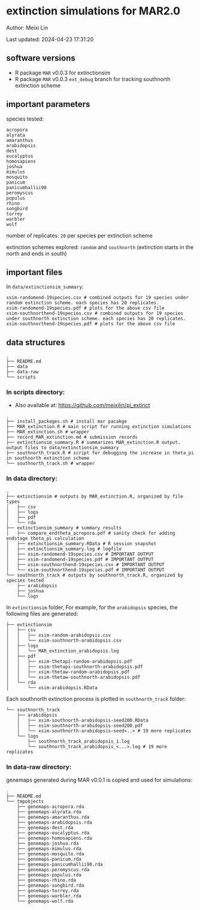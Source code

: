 # extinction simulations for MAR2.0

Author: Meixi Lin

Last updated: 2024-04-23 17:31:20

## software versions

* R package `MAR` v0.0.3 for extinctionsim
* R package `MAR` v0.0.3 `ext_debug` branch for tracking southnorth extinction scheme

## important parameters

species tested:

```
acropora
alyrata
amaranthus
arabidopsis
dest
eucalyptus
homosapiens
joshua
mimulus
mosquito
panicum
panicumhallii90
peromyscus
populus
rhino
songbird
torrey
warbler
wolf
```

number of replicates: `20` per species per extinction scheme

extinction schemes explored: `random` and `southnorth` (extinction starts in the north and ends in south)

## important files

In `data/extinctionsim_summary`: 

```
xsim-randomend-19species.csv # combined outputs for 19 species under random extinction scheme. each species has 20 replicates. 
xsim-randomend-19species.pdf # plots for the above csv file
xsim-southnorthend-19species.csv # combined outputs for 19 species under southnorth extinction scheme. each species has 20 replicates. 
xsim-southnorthend-19species.pdf # plots for the above csv file
```

## data structures

```
.
├── README.md
├── data
├── data-raw
└── scripts
```

### In scripts directory: 

* Also available at: https://github.com/meixilin/pi_extinct

```
.
├── install_packages.sh # install mar pacakge
├── MAR_extinction.R # main script for running extinction simulations
├── MAR_extinction.sh # wrapper
├── record_MAR_extinction.md # submission records
├── extinctionsim_summary.R # summarizes MAR_extinction.R output. output files to data/extinctionsim_summary
├── southnorth_track.R # script for debugging the increase in theta_pi in southnorth extinction scheme
└── southnorth_track.sh # wrapper
```

### In data directory:

```
.
├── extinctionsim # outputs by MAR_extinction.R, organized by file types
│   ├── csv
│   ├── logs
│   ├── pdf
│   └── rda
├── extinctionsim_summary # summary results
│   ├── compare_endtheta_acropora.pdf # sanity check for adding endstage theta_pi calculation
│   ├── extinctionsim_summary.RData # R session snapshot
│   ├── extinctionsim_summary.log # logfile
│   ├── xsim-randomend-19species.csv # IMPORTANT OUTPUT
│   ├── xsim-randomend-19species.pdf # IMPORTANT OUTPUT
│   ├── xsim-southnorthend-19species.csv # IMPORTANT OUTPUT
│   └── xsim-southnorthend-19species.pdf # IMPORTANT OUTPUT
└── southnorth_track # outputs by southnorth_track.R, organized by species tested
    ├── arabidopsis
    ├── joshua
    └── logs
```

In `extinctionsim` folder, For example, for the `arabidopsis` species, the following files are generated:

```
├── extinctionsim
│   ├── csv
│   │   ├── xsim-random-arabidopsis.csv
│   │   └── xsim-southnorth-arabidopsis.csv
│   ├── logs
│   │   └── MAR_extinction_arabidopsis.log
│   ├── pdf
│   │   ├── xsim-thetapi-random-arabidopsis.pdf
│   │   ├── xsim-thetapi-southnorth-arabidopsis.pdf
│   │   ├── xsim-thetaw-random-arabidopsis.pdf
│   │   └── xsim-thetaw-southnorth-arabidopsis.pdf
│   └── rda
│       └── xsim-arabidopsis.RData
```

Each southnorth extinction process is plotted in `southnorth_track` folder: 

```
└── southnorth_track
    ├── arabidopsis
    │   ├── xsim-southnorth-arabidopsis-seed200.RData
    │   ├── xsim-southnorth-arabidopsis-seed200.pdf
    │   └── xsim-southnorth-arabidopsis-seed<..> # 19 more replicates
    └── logs
        ├── southnorth_track_arabidopsis_1.log
        └── southnorth_track_arabidopsis_<...>.log # 19 more replicates
```

### In data-raw directory: 

genemaps generated during MAR v0.0.1 is copied and used for simulations: 


```
.
├── README.md
└── tmpobjects
    ├── genemaps-acropora.rda
    ├── genemaps-alyrata.rda
    ├── genemaps-amaranthus.rda
    ├── genemaps-arabidopsis.rda
    ├── genemaps-dest.rda
    ├── genemaps-eucalyptus.rda
    ├── genemaps-homosapiens.rda
    ├── genemaps-joshua.rda
    ├── genemaps-mimulus.rda
    ├── genemaps-mosquito.rda
    ├── genemaps-panicum.rda
    ├── genemaps-panicumhallii90.rda
    ├── genemaps-peromyscus.rda
    ├── genemaps-populus.rda
    ├── genemaps-rhino.rda
    ├── genemaps-songbird.rda
    ├── genemaps-torrey.rda
    ├── genemaps-warbler.rda
    └── genemaps-wolf.rda
```
